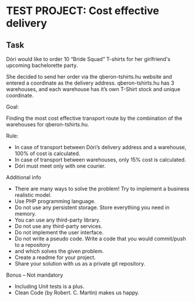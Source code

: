 # TEST PROJECT: Cost effective delivery

## Task

Dóri would like to order 10 “Bride Squad” T-shirts for her girlfriend's upcoming bachelorette party.

She decided to send her order via the qberon-tshirts.hu website and entered a coordinate as the delivery address.
qberon-tshirts.hu has 3 warehouses, and each warehouse has it’s own T-Shirt stock and unique coordinate.

Goal:

Finding the most cost effective transport route by the combination of the warehouses for  qberon-tshirts.hu.

Rule:

* In case of transport between Dóri’s delivery address and a warehouse, 100% of cost is calculated.
* In case of transport between warehouses, only 15% cost is calculated.
* Dóri must meet only with one courier.

Additional info

* There are many ways to solve the problem! Try to implement a business realistic model.
* Use PHP programming language.
* Do not use any persistent storage. Store everything you need in memory.
* You can use any third-party library.
* Do not use any third-party services.
* Do not implement the user interface.
* Do not write a pseudo code. Write a code that you would commit/push to a repository
* and which solves the given problem.
* Create a readme for your project.
* Share your solution with us as a private git repository.

Bonus – Not mandatory

* Including Unit tests is a plus.
* Clean Code (by Robert. C. Martin) makes us happy.

